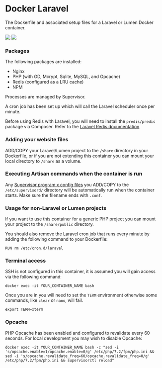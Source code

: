 # Docker Laravel

The Dockerfile and associated setup files for a Laravel or Lumen Docker container.

![](https://images.microbadger.com/badges/version/liamfiddler/docker-laravel.svg) ![](https://images.microbadger.com/badges/image/liamfiddler/docker-laravel.svg)

### Packages

The following packages are installed:
- Nginx
- PHP (with GD, Mcrypt, Sqlite, MySQL, and Opcache)
- Redis (configured as a LRU cache)
- NPM

Processes are managed by Supervisor.

A cron job has been set up which will call the Laravel scheduler once per minute.

Before using Redis with Laravel, you will need to install the `predis/predis`
package via Composer. Refer to the [Laravel Redis documentation](https://laravel.com/docs/master/redis).


### Adding your website files

ADD/COPY your Laravel/Lumen project to the `/share` directory in your
Dockerfile, or if you are not extending this container you can mount
your local directory to `/share` as a volume.


### Executing Artisan commands when the container is run

Any [Supervisor program:x config files](http://supervisord.org/configuration.html#program-x-section-values)
you ADD/COPY to the `/etc/supervisord/` directory will be automatically run when
the container starts. Make sure the filename ends with `.conf`.


### Usage for non-Laravel or Lumen projects

If you want to use this container for a generic PHP project you can mount
your project to the `/share/public` directory.

You should also remove the Laravel cron job that runs every minute
by adding the following command to your Dockerfile:

```
RUN rm /etc/cron.d/laravel
```


### Terminal access

SSH is not configured in this container, it is assumed you will gain access
via the following command:

```
docker exec -it YOUR_CONTAINER_NAME bash
```

Once you are in you will need to set the `TERM` environment otherwise some
commands, like `clear` or `nano`, will fail.

```
export TERM=xterm
```


### Opcache

PHP Opcache has been enabled and configured to revalidate every 60 seconds.
For local development you may wish to disable Opcache:

```
docker exec -it YOUR_CONTAINER_NAME bash -c "sed -i 's/opcache.enable=1/opcache.enable=0/g' /etc/php/7.2/fpm/php.ini && sed -i 's/opcache.revalidate_freq=60/opcache.revalidate_freq=0/g' /etc/php/7.2/fpm/php.ini && supervisorctl reload"
```
